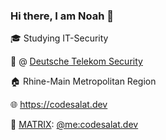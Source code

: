 ### Hi there, I am Noah 👋
🎓 Studying IT-Security

💼 @ [Deutsche Telekom Security](https://www.t-systems.com/us/en/security)

🏠 Rhine-Main Metropolitan Region

🌐 https://codesalat.dev

📨 [MATRIX](https://matrix.org): [@me:codesalat.dev](https://matrix.to/#/@me:codesalat.dev)

<!--
**codesalatdev/codesalatdev** is a ✨ _special_ ✨ repository because its `README.md` (this file) appears on your GitHub profile.

Here are some ideas to get you started:

- 🔭 I’m currently working on ...
- 🌱 I’m currently learning ...
- 👯 I’m looking to collaborate on ...
- 🤔 I’m looking for help with ...
- 💬 Ask me about ...
- 📫 How to reach me: ...
- 😄 Pronouns: ...
- ⚡ Fun fact: ...
-->
